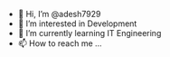 - 👋 Hi, I’m @adesh7929
- 👀 I’m interested in Development
- 🌱 I’m currently learning IT Engineering
- 📫 How to reach me ...

<!---
adesh7929/adesh7929 is a ✨ special ✨ repository because its `README.md` (this file) appears on your GitHub profile.
You can click the Preview link to take a look at your changes.
--->
